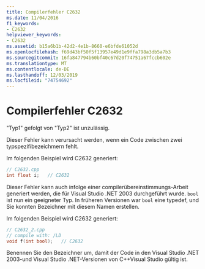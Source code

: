 ```yaml
---
title: Compilerfehler C2632
ms.date: 11/04/2016
f1_keywords:
- C2632
helpviewer_keywords:
- C2632
ms.assetid: b15a6b1b-42d2-4e1b-8660-e6bfde61052d
ms.openlocfilehash: f69d43bf50f5f13957e49d1e9ffa798a3db5a7b3
ms.sourcegitcommit: 16fa847794b60bf40c67d20f74751a67fccb602e
ms.translationtype: MT
ms.contentlocale: de-DE
ms.lasthandoff: 12/03/2019
ms.locfileid: "74754692"
---
```

# <a name="compiler-error-c2632"></a>Compilerfehler C2632

"Typ1" gefolgt von "Typ2" ist unzulässig.

Dieser Fehler kann verursacht werden, wenn ein Code zwischen zwei typspezifibezeichmern fehlt.

Im folgenden Beispiel wird C2632 generiert:

```cpp
// C2632.cpp
int float i;   // C2632
```

Dieser Fehler kann auch infolge einer compilerübereinstimmungs-Arbeit generiert werden, die für Visual Studio .NET 2003 durchgeführt wurde. `bool` ist nun ein geeigneter Typ. In früheren Versionen war `bool` eine typedef, und Sie konnten Bezeichner mit diesem Namen erstellen.

Im folgenden Beispiel wird C2632 generiert:

```cpp
// C2632_2.cpp
// compile with: /LD
void f(int bool);   // C2632
```

Benennen Sie den Bezeichner um, damit der Code in den Visual Studio .NET 2003-und Visual Studio .NET-Versionen von C++Visual Studio gültig ist.
